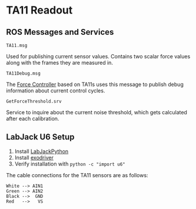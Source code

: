 # TA11 Readout

## ROS Messages and Services

`TA11.msg`

Used for publishing current sensor values. Contains two scalar force values along with the frames they are measured in.

`TA11Debug.msg`

The [Force Controller](https://github.com/llach/ta11_sensor_tools/tree/master/controller) based on TA11s uses this message to publish debug information about current control cycles.

`GetForceThreshold.srv`

Service to inquire about the current noise threshold, which gets calculated after each calibration.

## LabJack U6 Setup

1. Install [LabJackPython](https://github.com/labjack/LabJackPython)
2. Install [exodriver](https://github.com/labjack/exodriver)
3. Verify installation with `python -c "import u6"`

The cable connections for the TA11 sensors are as follows:

```
White --> AIN1
Green --> AIN2
Black -->  GND
Red   -->   VS
```